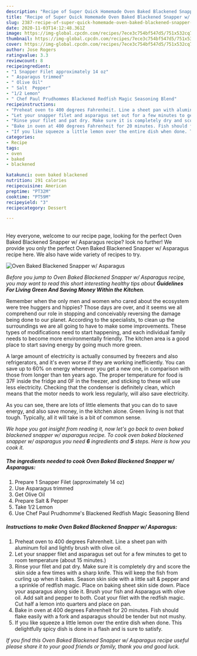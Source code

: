 ```yaml
---
description: "Recipe of Super Quick Homemade Oven Baked Blackened Snapper w/ Asparagus"
title: "Recipe of Super Quick Homemade Oven Baked Blackened Snapper w/ Asparagus"
slug: 2387-recipe-of-super-quick-homemade-oven-baked-blackened-snapper-w-asparagus
date: 2020-11-03T14:12:48.361Z
image: https://img-global.cpcdn.com/recipes/7ece3c754bf547d5/751x532cq70/oven-baked-blackened-snapper-w-asparagus-recipe-main-photo.jpg
thumbnail: https://img-global.cpcdn.com/recipes/7ece3c754bf547d5/751x532cq70/oven-baked-blackened-snapper-w-asparagus-recipe-main-photo.jpg
cover: https://img-global.cpcdn.com/recipes/7ece3c754bf547d5/751x532cq70/oven-baked-blackened-snapper-w-asparagus-recipe-main-photo.jpg
author: Jose Rogers
ratingvalue: 3.3
reviewcount: 8
recipeingredient:
- "1 Snapper Filet approximately 14 oz"
- " Asparagus trimmed"
- " Olive Oil"
- " Salt  Pepper"
- "1/2 Lemon"
- " Chef Paul Prudhommes Blackened Redfish Magic Seasoning Blend"
recipeinstructions:
- "Preheat oven to 400 degrees Fahrenheit. Line a sheet pan with aluminum foil and lightly brush with olive oil."
- "Let your snapper filet and asparagus set out for a few minutes to get to room temperature (about 15 minutes.)"
- "Rinse your filet and pat dry. Make sure it is completely dry and score the skin side a few times with a sharp knife. This will keep the fish from curling up when it bakes. Season skin side with a little salt &amp; pepper and a sprinkle of redfish magic. Place on baking sheet skin side down. Place your asparagus along side it. Brush your fish and Asparagus with olive oil. Add salt and pepper to both. Coat your filet with the redfish magic. Cut half a lemon into quarters and place on pan."
- "Bake in oven at 400 degrees Fahrenheit for 20 minutes. Fish should flake easily with a fork and asparagus should be tender but not mushy."
- "If you like squeeze a little lemon over the entire dish when done. This delightfully spicy dish is done in a flash and is sure to satisfy."
categories:
- Recipe
tags:
- oven
- baked
- blackened

katakunci: oven baked blackened 
nutrition: 291 calories
recipecuisine: American
preptime: "PT32M"
cooktime: "PT59M"
recipeyield: "3"
recipecategory: Dessert

---
```

<br>
Hey everyone, welcome to our recipe page, looking for the perfect Oven Baked Blackened Snapper w/ Asparagus recipe? look no further! We provide you only the perfect Oven Baked Blackened Snapper w/ Asparagus recipe here. We also have wide variety of recipes to try.
<br>


![Oven Baked Blackened Snapper w/ Asparagus](https://img-global.cpcdn.com/recipes/7ece3c754bf547d5/751x532cq70/oven-baked-blackened-snapper-w-asparagus-recipe-main-photo.jpg)

<i>Before you jump to Oven Baked Blackened Snapper w/ Asparagus recipe, you may want to read this short interesting healthy tips about 
<strong>Guidelines For Living Green And Saving Money Within the Kitchen</strong>.</i>
</br>

Remember when the only men and women who cared about the ecosystem were tree huggers and hippies? Those days are over, and it seems we all comprehend our role in stopping and conceivably reversing the damage being done to our planet. According to the specialists, to clean up the surroundings we are all going to have to make some improvements. These types of modifications need to start happening, and each individual family needs to become more environmentally friendly. The kitchen area is a good place to start saving energy by going much more green.

A large amount of electricity is actually consumed by freezers and also refrigerators, and it's even worse if they are working inefficiently. You can save up to 60% on energy whenever you get a new one, in comparison with those from longer than ten years ago. The proper temperature for food is 37F inside the fridge and 0F in the freezer, and sticking to these will use less electricity. Checking that the condenser is definitely clean, which means that the motor needs to work less regularly, will also save electricity.

As you can see, there are lots of little elements that you can do to save energy, and also save money, in the kitchen alone. Green living is not that tough. Typically, all it will take is a bit of common sense.


<i>We hope you got insight from reading it, now let's go back to oven baked blackened snapper w/ asparagus recipe. To cook oven baked blackened snapper w/ asparagus you need <strong>6</strong> ingredients and <strong>5</strong> steps. Here is how you cook it.
</i>

##### The ingredients needed to cook Oven Baked Blackened Snapper w/ Asparagus:

1. Prepare 1 Snapper Filet (approximately 14 oz)
1. Use  Asparagus trimmed
1. Get  Olive Oil
1. Prepare  Salt &amp; Pepper
1. Take 1/2 Lemon
1. Use  Chef Paul Prudhomme&#39;s Blackened Redfish Magic Seasoning Blend


##### Instructions to make Oven Baked Blackened Snapper w/ Asparagus:

1. Preheat oven to 400 degrees Fahrenheit. Line a sheet pan with aluminum foil and lightly brush with olive oil.
1. Let your snapper filet and asparagus set out for a few minutes to get to room temperature (about 15 minutes.)
1. Rinse your filet and pat dry. Make sure it is completely dry and score the skin side a few times with a sharp knife. This will keep the fish from curling up when it bakes. Season skin side with a little salt &amp; pepper and a sprinkle of redfish magic. Place on baking sheet skin side down. Place your asparagus along side it. Brush your fish and Asparagus with olive oil. Add salt and pepper to both. Coat your filet with the redfish magic. Cut half a lemon into quarters and place on pan.
1. Bake in oven at 400 degrees Fahrenheit for 20 minutes. Fish should flake easily with a fork and asparagus should be tender but not mushy.
1. If you like squeeze a little lemon over the entire dish when done. This delightfully spicy dish is done in a flash and is sure to satisfy.


<i>If you find this Oven Baked Blackened Snapper w/ Asparagus recipe useful please share it to your good friends or family, thank you and good luck.</i>
